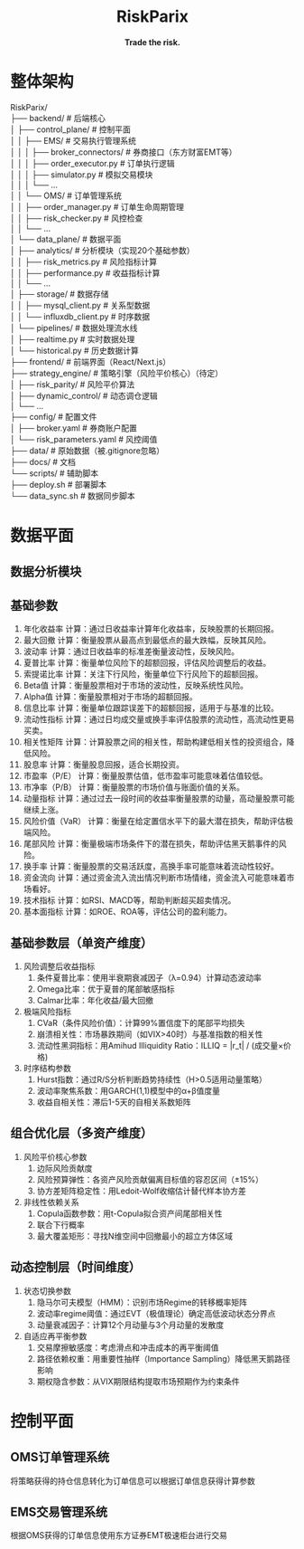 <div align="center">

# RiskParix

#### Trade the risk.

</div>

# 整体架构

RiskParix/ <br>
├── backend/                  # 后端核心 <br>
│   ├── control_plane/        # 控制平面 <br>
│   │   ├── EMS/              # 交易执行管理系统 <br>
│   │   │   ├── broker_connectors/  # 券商接口（东方财富EMT等） <br>
│   │   │   ├── order_executor.py   # 订单执行逻辑 <br>
│   │   │   ├── simulator.py        # 模拟交易模块 <br>
│   │   │   └── ... <br>
│   │   └── OMS/              # 订单管理系统 <br>
│   │       ├── order_manager.py    # 订单生命周期管理 <br>
│   │       ├── risk_checker.py     # 风控检查 <br>
│   │       └── ... <br>
│   └── data_plane/           # 数据平面 <br>
│       ├── analytics/        # 分析模块（实现20个基础参数） <br>
│       │   ├── risk_metrics.py     # 风险指标计算 <br>
│       │   ├── performance.py      # 收益指标计算 <br>
│       │   └── ... <br>
│       ├── storage/          # 数据存储 <br>
│       │   ├── mysql_client.py     # 关系型数据 <br>
│       │   └── influxdb_client.py  # 时序数据 <br>
│       └── pipelines/        # 数据处理流水线 <br>
│           ├── realtime.py   # 实时数据处理 <br>
│           └── historical.py # 历史数据计算 <br>
├── frontend/                 # 前端界面（React/Next.js） <br>
├── strategy_engine/          # 策略引擎（风险平价核心）（待定） <br>
│   ├── risk_parity/          # 风险平价算法 <br>
│   ├── dynamic_control/      # 动态调仓逻辑 <br>
│   └── ... <br>
├── config/                   # 配置文件 <br>
│   ├── broker.yaml           # 券商账户配置 <br>
│   └── risk_parameters.yaml  # 风控阈值 <br>
├── data/                     # 原始数据（被.gitignore忽略） <br>
├── docs/                     # 文档 <br>
└── scripts/                  # 辅助脚本 <br>
    ├── deploy.sh             # 部署脚本 <br>
    └── data_sync.sh          # 数据同步脚本 <br>

# 数据平面

## 数据分析模块

## 基础参数
1. 年化收益率
计算：通过日收益率计算年化收益率，反映股票的长期回报。
2. 最大回撤
计算：衡量股票从最高点到最低点的最大跌幅，反映其风险。
3. 波动率
计算：通过日收益率的标准差衡量波动性，反映风险。
4. 夏普比率
计算：衡量单位风险下的超额回报，评估风险调整后的收益。
5. 索提诺比率
计算：关注下行风险，衡量单位下行风险下的超额回报。
6. Beta值
计算：衡量股票相对于市场的波动性，反映系统性风险。
7. Alpha值
计算：衡量股票相对于市场的超额回报。
8. 信息比率
计算：衡量单位跟踪误差下的超额回报，适用于与基准的比较。
9. 流动性指标
计算：通过日均成交量或换手率评估股票的流动性，高流动性更易买卖。
10. 相关性矩阵
计算：计算股票之间的相关性，帮助构建低相关性的投资组合，降低风险。
11. 股息率
计算：衡量股息回报，适合长期投资。
12. 市盈率（P/E）
计算：衡量股票估值，低市盈率可能意味着估值较低。
13. 市净率（P/B）
计算：衡量股票的市场价值与账面价值的关系。
14. 动量指标
计算：通过过去一段时间的收益率衡量股票的动量，高动量股票可能继续上涨。
15. 风险价值（VaR）
计算：衡量在给定置信水平下的最大潜在损失，帮助评估极端风险。
16. 尾部风险
计算：衡量极端市场条件下的潜在损失，帮助评估黑天鹅事件的风险。
17. 换手率
计算：衡量股票的交易活跃度，高换手率可能意味着流动性较好。
18. 资金流向
计算：通过资金流入流出情况判断市场情绪，资金流入可能意味着市场看好。
19. 技术指标
计算：如RSI、MACD等，帮助判断超买超卖情况。
20. 基本面指标
计算：如ROE、ROA等，评估公司的盈利能力。

## 基础参数层（单资产维度）
1. 风险调整后收益指标
   1. 条件夏普比率：使用半衰期衰减因子（λ=0.94）计算动态波动率
   2. Omega比率：优于夏普的尾部敏感指标
   3. Calmar比率：年化收益/最大回撤
2. 极端风险指标
   1. CVaR（条件风险价值）：计算99%置信度下的尾部平均损失
   2. 崩溃相关性：市场暴跌期间（如VIX>40时）与基准指数的相关性
   3. 流动性黑洞指标：用Amihud Illiquidity Ratio：ILLIQ = |r_t| / (成交量×价格)
3. 时序结构参数
   1. Hurst指数：通过R/S分析判断趋势持续性（H>0.5适用动量策略）
   2. 波动率聚焦系数：用GARCH(1,1)模型中的α+β值度量
   3. 收益自相关性：滞后1-5天的自相关系数矩阵

## 组合优化层（多资产维度）
1. 风险平价核心参数
   1. 边际风险贡献度
   2. 风险预算弹性：各资产风险贡献偏离目标值的容忍区间（±15%）
   3. 协方差矩阵稳定性：用Ledoit-Wolf收缩估计替代样本协方差
2. 非线性依赖关系
   1. Copula函数参数：用t-Copula拟合资产间尾部相关性
   2. 联合下行概率
   3. 最大覆盖矩形：寻找N维空间中回撤最小的超立方体区域

## 动态控制层（时间维度）
1. 状态切换参数
   1. 隐马尔可夫模型（HMM）：识别市场Regime的转移概率矩阵
   2. 波动率regime阈值：通过EVT（极值理论）确定高低波动状态分界点
   3. 动量衰减因子：计算12个月动量与3个月动量的发散度
2. 自适应再平衡参数
   1. 交易摩擦敏感度：考虑滑点和冲击成本的再平衡阈值
   2. 路径依赖权重：用重要性抽样（Importance Sampling）降低黑天鹅路径影响
   3. 期权隐含参数：从VIX期限结构提取市场预期作为约束条件

# 控制平面

## OMS订单管理系统
将策略获得的持仓信息转化为订单信息可以根据订单信息获得计算参数
## EMS交易管理系统
根据OMS获得的订单信息使用东方证券EMT极速柜台进行交易
